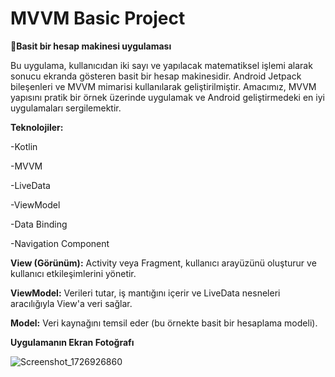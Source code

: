 # MVVM Basic Project

🔗**Basit bir hesap makinesi uygulaması**

Bu uygulama, kullanıcıdan iki sayı ve yapılacak matematiksel işlemi alarak sonucu ekranda gösteren basit bir hesap makinesidir. Android Jetpack bileşenleri ve MVVM mimarisi kullanılarak geliştirilmiştir. Amacımız, MVVM yapısını pratik bir örnek üzerinde uygulamak ve Android geliştirmedeki en iyi uygulamaları sergilemektir.

**Teknolojiler:**

-Kotlin

-MVVM

-LiveData

-ViewModel

-Data Binding

-Navigation Component


**View (Görünüm):** Activity veya Fragment, kullanıcı arayüzünü oluşturur ve kullanıcı etkileşimlerini yönetir.

**ViewModel:** Verileri tutar, iş mantığını içerir ve LiveData nesneleri aracılığıyla View'a veri sağlar.

**Model:** Veri kaynağını temsil eder (bu örnekte basit bir hesaplama modeli).

**Uygulamanın Ekran Fotoğrafı**


![Screenshot_1726926860](https://github.com/user-attachments/assets/8ab3dcf0-8ef2-4cd7-b454-a9f4323c6596)
